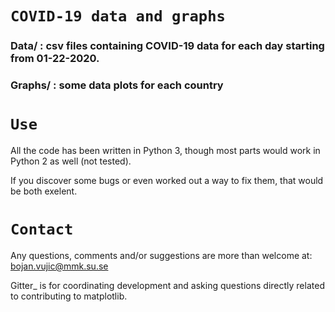 # `COVID-19 data and graphs`

### Data/   : csv files containing COVID-19 data for each day starting from 01-22-2020.
### Graphs/ : some data plots for each country





`Use`
==========
All the code has been written in Python 3, though most parts would work in Python 2 as well (not tested).

If you discover some bugs or even worked out a way to fix them, that would be both exelent.


`Contact`
=======

Any questions, comments and/or suggestions are more than welcome at: bojan.vujic@mmk.su.se


Gitter_ is for coordinating development and asking questions directly related
to contributing to matplotlib.

